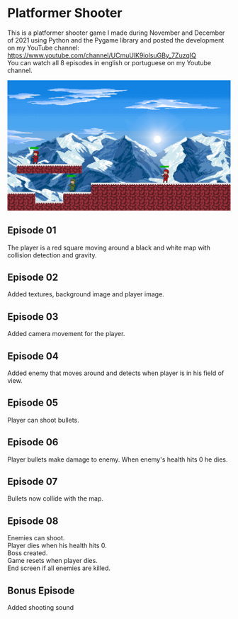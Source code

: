 # Platformer Shooter

This is a platformer shooter game I made during November and December of 2021 using Python and the
Pygame library and posted the development on my YouTube channel: 
<br>
https://www.youtube.com/channel/UCmuUlK9iolsuGBy_7ZuzqIQ
<br>
You can watch all 8 episodes in english or portuguese on my Youtube channel.

![Screenshot of the game](https://github.com/GabrielGomide/Platformer-Shooter/blob/master/screenshot.png)

## Episode 01

The player is a red square moving around a black and white map with collision detection and gravity.

## Episode 02

Added textures, background image and player image.

## Episode 03

Added camera movement for the player.

## Episode 04

Added enemy that moves around and detects when player is in his field of view.

## Episode 05

Player can shoot bullets.

## Episode 06

Player bullets make damage to enemy. When enemy's health hits 0 he dies.

## Episode 07

Bullets now collide with the map.

## Episode 08

Enemies can shoot.
<br>
Player dies when his health hits 0.
<br>
Boss created.
<br>
Game resets when player dies.
<br>
End screen if all enemies are killed.
<br>

## Bonus Episode

Added shooting sound

